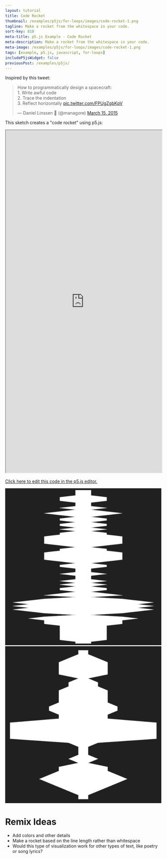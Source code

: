 ```yaml
---
layout: tutorial
title: Code Rocket
thumbnail: /examples/p5js/for-loops/images/code-rocket-1.png
tagline: Make a rocket from the whitespace in your code.
sort-key: 810
meta-title: p5.js Example - Code Rocket
meta-description: Make a rocket from the whitespace in your code.
meta-image: /examples/p5js/for-loops/images/code-rocket-1.png
tags: [example, p5.js, javascript, for-loops]
includeP5jsWidget: false
previousPost: /examples/p5js/
---
```


Inspired by this tweet:

<blockquote class="twitter-tweet" data-dnt="true"><p lang="en" dir="ltr">How to programmatically design a spacecraft:<br>1. Write awful code<br>2. Trace the indentation<br>3. Reflect horizontally <a href="http://t.co/FPUgZgbKpV">pic.twitter.com/FPUgZgbKpV</a></p>&mdash; Daniel Linssen 🦊 (@managore) <a href="https://twitter.com/managore/status/577252673621102592?ref_src=twsrc%5Etfw">March 15, 2015</a></blockquote> <script async src="https://platform.twitter.com/widgets.js" charset="utf-8"></script>

This sketch creates a "code rocket" using p5.js:

<iframe src="https://editor.p5js.org/KevinWorkman/full/zt9guV3S7" width="100%" height="1100"></iframe>

[Click here to edit this code in the p5.js editor.](https://editor.p5js.org/KevinWorkman/sketches/zt9guV3S7)

![code rocket](/examples/p5js/for-loops/images/code-rocket-2.png)
![code rocket](/examples/p5js/for-loops/images/code-rocket-3.png)

# Remix Ideas

- Add colors and other details
- Make a rocket based on the line length rather than whitespace
- Would this type of visualization work for other types of text, like poetry or song lyrics?